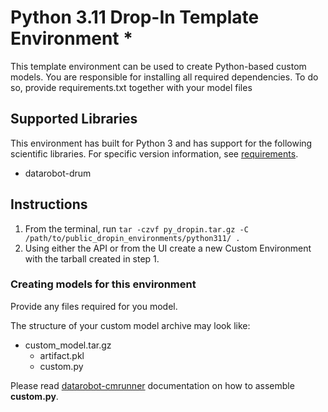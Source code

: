 # Python 3.11 Drop-In Template Environment *

This template environment can be used to create Python-based custom models.
You are responsible for installing all required dependencies. 
To do so, provide requirements.txt together with your model files

## Supported Libraries

This environment has built for Python 3 and has support for the following scientific libraries.
For specific version information, see [requirements](requirements.txt).

- datarobot-drum

## Instructions

1. From the terminal, run `tar -czvf py_dropin.tar.gz -C /path/to/public_dropin_environments/python311/ .`
2. Using either the API or from the UI create a new Custom Environment with the tarball created
in step 1.

### Creating models for this environment

Provide any files required for you model.

The structure of your custom model archive may look like:

- custom_model.tar.gz
  - artifact.pkl
  - custom.py

Please read [datarobot-cmrunner](../../custom_model_runner/README.md) documentation on how to assemble **custom.py**.
